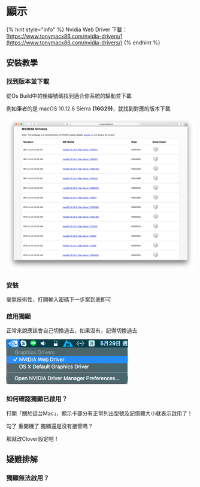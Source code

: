 # 顯示



{% hint style="info" %}
Nvidia Web Driver 下載：[https://www.tonymacx86.com/nvidia-drivers/](https://www.tonymacx86.com/nvidia-drivers/)
{% endhint %}

## 安裝教學

### 找到版本並下載

從Os Build中的後綴號碼找到適合你系統的驅動並下載

例如筆者的是 macOS 10.12.6 Sierra **\(16G29\)**，就找到對應的版本下載

![](../.gitbook/assets/ying-mu-kuai-zhao-20180529-shang-wu-7.53.29.png)

### 安裝

毫無技術性，打開輸入密碼下一步案到底即可

### 啟用獨顯

正常來說應該會自己切換過去，如果沒有，記得切換過去

![](../.gitbook/assets/ying-mu-kuai-zhao-20180529-shang-wu-7.56.20.png)

### 如何確認獨顯已啟用？

打開「關於這台Mac」，顯示卡部分有正常列出型號及記憶體大小就表示啟用了！

勾了 重開機了 獨顯還是沒有接管嗎？

那就改Clover設定吧！

## 疑難排解

### 獨顯無法啟用？



